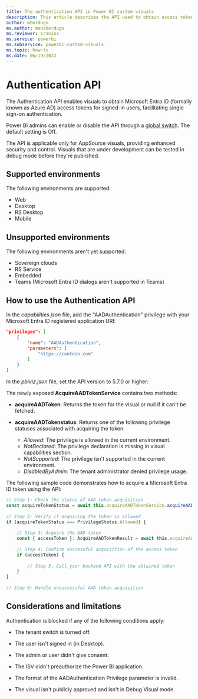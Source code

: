 ```yaml
---
title: The authentication API in Power BI custom visuals
description: This article describes the API used to obtain access tokens for single sign-on (SSO) users.
author: mberdugo
ms.author: monaberdugo
ms.reviewer: sranins
ms.service: powerbi
ms.subservice: powerbi-custom-visuals
ms.topic: how-to
ms.date: 06/19/2022
---
```


# Authentication API

The Authentication API enables visuals to obtain Microsoft Entra ID (formally known as Azure AD) access tokens for signed-in users, facilitating single sign-on authentication.

Power BI admins can enable or disable the API through a [global switch](/fabric/admin/organizational-visuals). The default setting is Off.

The API is applicable only for AppSource visuals, providing enhanced security and control. Visuals that are under development can be tested in debug mode before they're published.

## Supported environments

The following environments are supported:

* Web
* Desktop
* RS Desktop
* Mobile

## Unsupported environments

The following environments aren't yet supported:

* Sovereign clouds
* RS Service
* Embedded
* Teams (Microsoft Entra ID dialogs aren't supported in Teams)

## How to use the Authentication API

In the *capabilities.json* file, add the "AADAuthentication" privilege with your Microsoft Entra ID registered application URI:

```json
"privileges": [
    {
        "name": "AADAuthentication",
        "parameters": [
            "https://contoso.com"
        ]
    }
]
```

In the *pbiviz.json* file, set the API version to 5.7.0 or higher:

The newly exposed **AcquireAADTokenService** contains two methods:

* **acquireAADToken**: Returns the token for the visual or null if it can't be fetched.
* **acquireAADTokenstatus**: Returns one of the following privilege statuses associated with acquiring the token.

  * *Allowed*: The privilege is allowed in the current environment.
  * *NotDeclared*: The privilege declaration is missing in visual capabilities section.
  * *NotSupported*: The privilege isn't supported in the current environment.
  * *DisabledByAdmin*: The tenant administrator denied privilege usage.

The following sample code demonstrates how to acquire a Microsoft Entra ID token using the API:

```typescript
// Step 1: Check the status of AAD token acquisition
const acquireTokenStatus = await this.acquireAADTokenService.acquireAADTokenStatus();
 
// Step 2: Verify if acquiring the token is allowed
if (acquireTokenStatus === PrivilegeStatus.Allowed) {
 
    // Step 3: Acquire the AAD token
    const { accessToken }: AcquireAADTokenResult = await this.acquireAADTokenService.acquireAADToken();
 
    // Step 4: Confirm successful acquisition of the access token
    if (accessToken) {
 
        // Step 5: Call your backend API with the obtained token
    }
}
 
// Step 6: Handle unsuccessful AAD token acquisition
```

## Considerations and limitations

Authentication is blocked if any of the following conditions apply:​

* The tenant switch is turned off.

* The user isn't signed in (in Desktop).

* The admin or user didn't give consent.

* The ISV didn't preauthorize the Power BI application.

* The format of the AADAuthentication Privilege parameter is invalid.

* The visual isn't publicly approved and isn't in Debug Visual mode.

